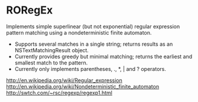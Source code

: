 RORegEx
=============

Implements simple superlinear (but not exponential) regular expression pattern matching using a nondeterministic finite automaton.

- Supports several matches in a single string; returns results as an NSTextMatchingResult object.
- Currently provides greedy but minimal matching; returns the earliest and smallest match to the pattern.
- Currently only implements parentheses, ., *, | and ? operators.

http://en.wikipedia.org/wiki/Regular_expression
http://en.wikipedia.org/wiki/Nondeterministic_finite_automaton
http://swtch.com/~rsc/regexp/regexp1.html